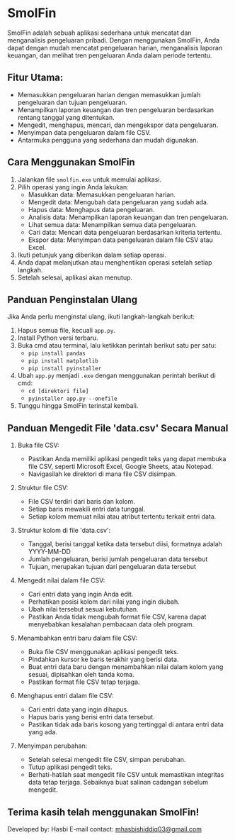 # SmolFin

SmolFin adalah sebuah aplikasi sederhana untuk mencatat dan menganalisis pengeluaran pribadi. Dengan menggunakan SmolFin, Anda dapat dengan mudah mencatat pengeluaran harian, menganalisis laporan keuangan, dan melihat tren pengeluaran Anda dalam periode tertentu.

## Fitur Utama:

- Memasukkan pengeluaran harian dengan memasukkan jumlah pengeluaran dan tujuan pengeluaran.
- Menampilkan laporan keuangan dan tren pengeluaran berdasarkan rentang tanggal yang ditentukan.
- Mengedit, menghapus, mencari, dan mengekspor data pengeluaran.
- Menyimpan data pengeluaran dalam file CSV.
- Antarmuka pengguna yang sederhana dan mudah digunakan.

## Cara Menggunakan SmolFin

1. Jalankan file `smolfin.exe` untuk memulai aplikasi.
2. Pilih operasi yang ingin Anda lakukan:
   - Masukkan data: Memasukkan pengeluaran harian.
   - Mengedit data: Mengubah data pengeluaran yang sudah ada.
   - Hapus data: Menghapus data pengeluaran.
   - Analisis data: Menampilkan laporan keuangan dan tren pengeluaran.
   - Lihat semua data: Menampilkan semua data pengeluaran.
   - Cari data: Mencari data pengeluaran berdasarkan kriteria tertentu.
   - Ekspor data: Menyimpan data pengeluaran dalam file CSV atau Excel.
3. Ikuti petunjuk yang diberikan dalam setiap operasi.
4. Anda dapat melanjutkan atau menghentikan operasi setelah setiap langkah.
5. Setelah selesai, aplikasi akan menutup.

## Panduan Penginstalan Ulang

Jika Anda perlu menginstal ulang, ikuti langkah-langkah berikut:

1. Hapus semua file, kecuali `app.py`.
2. Install Python versi terbaru.
3. Buka cmd atau terminal, lalu ketikkan perintah berikut satu per satu:
   - `pip install pandas`
   - `pip install matplotlib`
   - `pip install pyinstaller`
4. Ubah `app.py` menjadi `.exe` dengan menggunakan perintah berikut di cmd:
   - `cd [direktori file]`
   - `pyinstaller app.py --onefile`
5. Tunggu hingga SmolFin terinstal kembali.

## Panduan Mengedit File 'data.csv' Secara Manual

1. Buka file CSV:
   - Pastikan Anda memiliki aplikasi pengedit teks yang dapat membuka file CSV, seperti Microsoft Excel, Google Sheets, atau Notepad.
   - Navigasilah ke direktori di mana file CSV disimpan.

2. Struktur file CSV:
   - File CSV terdiri dari baris dan kolom.
   - Setiap baris mewakili entri data tunggal.
   - Setiap kolom memuat nilai atau atribut tertentu terkait entri data.

3. Struktur kolom di file 'data.csv':
   - Tanggal, berisi tanggal ketika data tersebut diisi, formatnya adalah YYYY-MM-DD
   - Jumlah pengeluaran, berisi jumlah pengeluaran data tersebut
   - Tujuan, merupakan tujuan dari pengeluaran data tersebut

4. Mengedit nilai dalam file CSV:
   - Cari entri data yang ingin Anda edit.
   - Perhatikan posisi kolom dari nilai yang ingin diubah.
   - Ubah nilai tersebut sesuai kebutuhan.
   - Pastikan Anda tidak mengubah format file CSV, karena dapat menyebabkan kesalahan pembacaan data oleh program.

5. Menambahkan entri baru dalam file CSV:
   - Buka file CSV menggunakan aplikasi pengedit teks.
   - Pindahkan kursor ke baris terakhir yang berisi data.
   - Buat entri data baru dengan menambahkan nilai dalam kolom yang sesuai, dipisahkan oleh tanda koma.
   - Pastikan format file CSV tetap terjaga.

6. Menghapus entri dalam file CSV:
   - Cari entri data yang ingin dihapus.
   - Hapus baris yang berisi entri data tersebut.
   - Pastikan tidak ada baris kosong yang tertinggal di antara entri data yang ada.

7. Menyimpan perubahan:
   - Setelah selesai mengedit file CSV, simpan perubahan.
   - Tutup aplikasi pengedit teks.
   - Berhati-hatilah saat mengedit file CSV untuk memastikan integritas data tetap terjaga. Sebaiknya buat salinan cadangan sebelum mengedit.

## Terima kasih telah menggunakan SmolFin!
Developed by: Hasbi
E-mail contact: mhasbishiddiq03@gmail.com